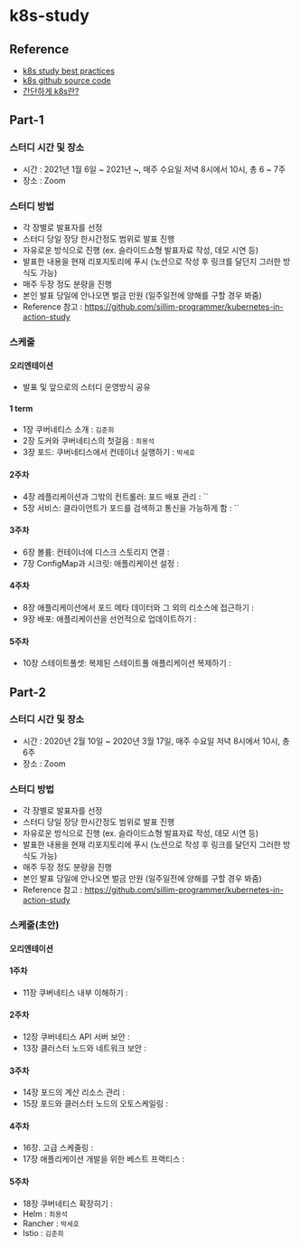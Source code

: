 # k8s-study

## Reference

- [k8s study best practices](https://www.reimaginer.me/entry/kubernetes-study-review)
- [k8s github source code](https://github.com/luksa/kubernetes-in-action-2nd-edition)
- [간단하게 k8s란?](https://subicura.com/2019/05/19/kubernetes-basic-1.html)


## Part-1

### 스터디 시간 및 장소

- 시간 : 2021년 1월 6일 ~ 2021년 ~, 매주 수요일 저녁 8시에서 10시, 총 6 ~ 7주
- 장소 : Zoom

### 스터디 방법

- 각 장별로 발표자를 선정
- 스터디 당일 장당 한시간정도 범위로 발표 진행
- 자유로운 방식으로 진행 (ex. 슬라이드쇼형 발표자료 작성, 데모 시연 등)
- 발표한 내용을 현재 리포지토리에 푸시 (노션으로 작성 후 링크를 달던지 그러한 방식도 가능)
- 매주 두장 정도 분량을 진행
- 본인 발표 당일에 안나오면 벌금 만원 (일주일전에 양해를 구할 경우 봐줌)
- Reference 참고 : <https://github.com/sillim-programmer/kubernetes-in-action-study>

### 스케줄

#### 오리엔테이션

- 발표 및 앞으로의 스터디 운영방식 공유

#### 1 term

- 1장 쿠버네티스 소개 : `김준희`
- 2장 도커와 쿠버네티스의 첫걸음 : `최용석`
- 3장 포드: 쿠버네티스에서 컨테이너 실행하기 : `박세호`

#### 2주차

- 4장 레플리케이션과 그밖의 컨트롤러: 포드 배포 관리 : ``
- 5장 서비스: 클라이언트가 포드를 검색하고 통신을 가능하게 함 : ``

#### 3주차

- 6장 볼륨: 컨테이너에 디스크 스토리지 연결 : 
- 7장 ConfigMap과 시크릿: 애플리케이션 설정 : 

#### 4주차

- 8장 애플리케이션에서 포드 메타 데이터와 그 외의 리소스에 접근하기 : 
- 9장 배포: 애플리케이션을 선언적으로 업데이트하기 : 

#### 5주차

- 10장 스테이트풀셋: 복제된 스테이트풀 애플리케이션 복제하기 : 


## Part-2

### 스터디 시간 및 장소

- 시간 : 2020년 2월 10일 ~ 2020년 3월 17일, 매주 수요일 저녁 8시에서 10시, 총 6주
- 장소 : Zoom

### 스터디 방법

- 각 장별로 발표자를 선정
- 스터디 당일 장당 한시간정도 범위로 발표 진행
- 자유로운 방식으로 진행 (ex. 슬라이드쇼형 발표자료 작성, 데모 시연 등)
- 발표한 내용을 현재 리포지토리에 푸시 (노션으로 작성 후 링크를 달던지 그러한 방식도 가능)
- 매주 두장 정도 분량을 진행
- 본인 발표 당일에 안나오면 벌금 만원 (일주일전에 양해를 구할 경우 봐줌)
- Reference 참고 : <https://github.com/sillim-programmer/kubernetes-in-action-study>

### 스케줄(초안)

#### 오리엔테이션

#### 1주차

- 11장 쿠버네티스 내부 이해하기 : 

#### 2주차

- 12장 쿠버네티스 API 서버 보안 : 
- 13장 클러스터 노드와 네트워크 보안 : 

#### 3주차

- 14장 포드의 계산 리소스 관리 : 
- 15장 포드와 클러스터 노드의 오토스케일링 : 

#### 4주차

- 16장. 고급 스케줄링 : 
- 17장 애플리케이션 개발을 위한 베스트 프랙티스 : 

#### 5주차

- 18장 쿠버네티스 확장히기 : 
- Helm : `최용석`
- Rancher : `박세호`
- Istio : `김준희`
